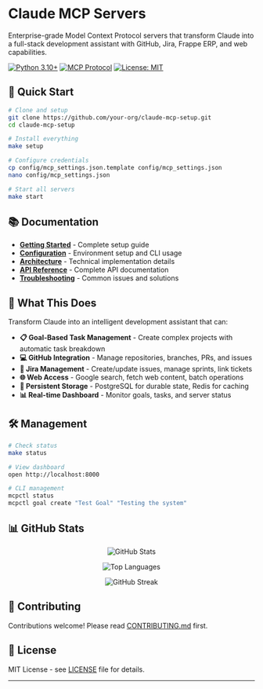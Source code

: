 # Claude MCP Servers

Enterprise-grade Model Context Protocol servers that transform Claude into a full-stack development assistant with GitHub, Jira, Frappe ERP, and web capabilities.

[![Python 3.10+](https://img.shields.io/badge/python-3.10+-blue.svg)](https://www.python.org/downloads/)
[![MCP Protocol](https://img.shields.io/badge/MCP-1.0+-green.svg)](https://modelcontextprotocol.io/)
[![License: MIT](https://img.shields.io/badge/License-MIT-yellow.svg)](https://opensource.org/licenses/MIT)

## 🚀 Quick Start

```bash
# Clone and setup
git clone https://github.com/your-org/claude-mcp-setup.git
cd claude-mcp-setup

# Install everything
make setup

# Configure credentials
cp config/mcp_settings.json.template config/mcp_settings.json
nano config/mcp_settings.json

# Start all servers
make start
```

## 📚 Documentation

- **[Getting Started](GETTING_STARTED.md)** - Complete setup guide
- **[Configuration](CONFIGURATION.md)** - Environment setup and CLI usage
- **[Architecture](ARCHITECTURE.md)** - Technical implementation details
- **[API Reference](API_REFERENCE.md)** - Complete API documentation
- **[Troubleshooting](TROUBLESHOOTING.md)** - Common issues and solutions

## 🎯 What This Does

Transform Claude into an intelligent development assistant that can:

- **📋 Goal-Based Task Management** - Create complex projects with automatic task breakdown
- **💻 GitHub Integration** - Manage repositories, branches, PRs, and issues
- **🎫 Jira Management** - Create/update issues, manage sprints, link tickets
- **🌐 Web Access** - Google search, fetch web content, batch operations
- **💾 Persistent Storage** - PostgreSQL for durable state, Redis for caching
- **📊 Real-time Dashboard** - Monitor goals, tasks, and server status

## 🛠️ Management

```bash
# Check status
make status

# View dashboard
open http://localhost:8000

# CLI management
mcpctl status
mcpctl goal create "Test Goal" "Testing the system"
```

## 📊 GitHub Stats

<div align="center">

![GitHub Stats](https://github-readme-stats.vercel.app/api?username=souravs72&show_icons=true&theme=dark&hide_border=true&count_private=true)

![Top Languages](https://github-readme-stats.vercel.app/api/top-langs/?username=souravs72&layout=compact&theme=dark&hide_border=true&count_private=true)

![GitHub Streak](https://github-readme-streak-stats.herokuapp.com/?user=souravs72&theme=dark&hide_border=true)

</div>

## 🤝 Contributing

Contributions welcome! Please read [CONTRIBUTING.md](CONTRIBUTING.md) first.

## 📜 License

MIT License - see [LICENSE](LICENSE) file for details.

---
